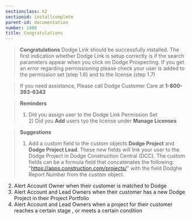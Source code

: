 ```yaml
---
sectionclass: h2
sectionid: installcomplete
parent-id: documentation
number: 1400
title: Congratulations 
---
```


> **Congratulations** Dodge Link should be successfully installed.  The first indication whether Dodge Link is setup correctly is if the search parameters appear when you click on Dodge Prospecting.  If you get an error  regarding permissioning please check your user is added to the permission set (step 1.6) and to the license (step 1.7)  

> If you need assistance, Please call Dodge Customer Care at **1-800-393-6343**

>**Reminders**
 >1) Did you assign user to the Dodge Link Permission Set
<br />2) Did you **Add** users tyo the license under **Manage Licenses**
 
 >**Suggestions** <br>
 >1)  Add a custom field to the custom objects **Dodge Project** and **Dodge Project Lead**.  These new fields will link your user to the Dodge Project in Dodge Construction Central (DCC).  The custom fields can be a formula field that concatenates the following: "https://apps.construction.com/projects/" with the  field Dodghe Report Number from the custom object.  <br>
 2)  Alert Account Owner when their customer is matched to Dodge <br>
 3)  Alert Account and Lead Owners when their customer has a new Dodge Project in their Project Portfolio<br>
 3)  Alert Account and Lead Owners when a project for their customer reaches a certain stage , or meets a certain condition<br>
 



